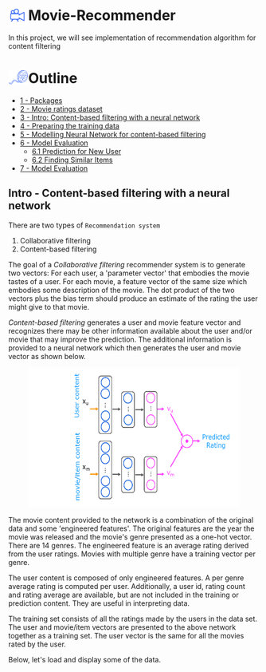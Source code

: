 # <img align="left" src="./images/movie_camera.png"     style=" width:40px;  " >  Movie-Recommender

In this project, we will see implementation of recommendation algorithm for content filtering 

# Outline <img align="left" src="./images/film_reel.png"     style=" width:40px;  " >
- [ 1 - Packages](#1)
- [ 2 - Movie ratings dataset](#2)
- [ 3 - Intro: Content-based filtering with a neural network](#3)
- [ 4 - Preparing the training data](#4)
- [ 5 - Modelling Neural Network for content-based filtering](#5)
- [ 6 - Model Evaluation](#6)
    - [ 6.1 Prediction for New User](#6.1)
    - [ 6.2 Finding Similar Items](#6.2)
- [ 7 - Model Evaluation](#7)



## Intro - Content-based filtering with a neural network

There are two types of `Recommendation system`
1. Collaborative filtering
2. Content-based filtering

The goal of a *Collaborative filtering* recommender system is to generate two vectors: For each user, a 'parameter vector' that embodies the movie tastes of a user. For each movie, a feature vector of the same size which embodies some description of the movie. The dot product of the two vectors plus the bias term should produce an estimate of the rating the user might give to that movie.

*Content-based filtering* generates a user and movie feature vector and recognizes there may be other information available about the user and/or movie that may improve the prediction. The additional information is provided to a neural network which then generates the user and movie vector as shown below.

<figure>
    <center> <img src="./images/RecSysNN.png"   style="width:500px;height:280px;" ></center>
</figure>

The movie content provided to the network is a combination of the original data and some 'engineered features'. The original features are the year the movie was released and the movie's genre presented as a one-hot vector. There are 14 genres. The engineered feature is an average rating derived from the user ratings. Movies with multiple genre have a training vector per genre. 

The user content is composed of only engineered features. A per genre average rating is computed per user. Additionally, a user id, rating count and rating average are available, but are not included in the training or prediction content. They are useful in interpreting data.

The training set consists of all the ratings made by the users in the data set. The user and movie/item vectors are presented to the above network together as a training set. The user vector is the same for all the movies rated by the user. 

Below, let's load and display some of the data.
